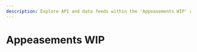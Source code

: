 ```yaml
---
description: Explore API and data feeds within the 'Appeasements WIP' documentation.
---
```


# Appeasements WIP


